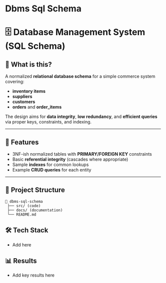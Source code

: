 # Dbms Sql Schema

# 🗄️ Database Management System (SQL Schema)

## 📌 What is this?
A normalized **relational database schema** for a simple commerce system covering:
- **inventory items**
- **suppliers**
- **customers**
- **orders** and **order_items**

The design aims for **data integrity**, **low redundancy**, and **efficient queries** via proper keys, constraints, and indexing.

---

## 🧩 Features
- 3NF-ish normalized tables with **PRIMARY/FOREIGN KEY** constraints
- Basic **referential integrity** (cascades where appropriate)
- Sample **indexes** for common lookups
- Example **CRUD queries** for each entity

---

## 📂 Project Structure
```
📂 dbms-sql-schema
 ├── src/ (code)
 ├── docs/ (documentation)
 └── README.md
```

## 🛠️ Tech Stack
- Add here

## 📊 Results
- Add key results here

